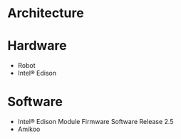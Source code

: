 # Architecture

# Hardware

- Robot
- Intel® Edison

# Software

- Intel® Edison Module Firmware Software Release 2.5
- Amikoo
